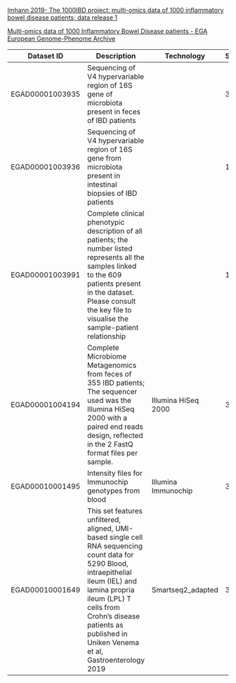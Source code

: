 [Imhann 2019- The 1000IBD project: multi-omics data of
1000 inflammatory bowel disease patients;
data release 1](https://www.ncbi.nlm.nih.gov/pmc/articles/PMC6325838/pdf/12876_2018_Article_917.pdf)

[Multi-omics data of 1000 Inflammatory Bowel Disease patients - EGA European Genome-Phenome Archive](https://ega-archive.org/studies/EGAS00001002702)

| Dataset ID      | Description                                                                                                                                                                                                                                                        | Technology          | Samples |
|-----------------|--------------------------------------------------------------------------------------------------------------------------------------------------------------------------------------------------------------------------------------------------------------------|---------------------|---------|
| EGAD00001003935 | Sequencing of V4 hypervariable region of 16S gene of microbiota present in feces of IBD patients                                                                                                                                                                   |                     | 315     |
| EGAD00001003936 | Sequencing of V4 hypervariable region of 16S gene from microbiota present in intestinal biopsies of IBD patients                                                                                                                                                   |                     | 107     |
| EGAD00001003991 | Complete clinical phenotypic description of all patients; the number listed represents all the samples linked to the 609 patients present in the dataset. Please consult the key file to visualise the sample-patient relationship                                 |                     | 1091    |
| EGAD00001004194 | Complete Microbiome Metagenomics from feces of 355 IBD patients; The sequencer used was the Illumina HiSeq 2000 with a paired end reads design, reflected in the 2 FastQ format files per sample.                                                                  | Illumina HiSeq 2000 | 355     |
| EGAD00010001495 | Intensity files for Immunochip genotypes from blood                                                                                                                                                                                                                | Illumina Immunochip | 314     |
| EGAD00010001649 | This set features unfiltered, aligned, UMI-based single cell RNA sequencing count data for 5290 Blood, intraepithelial ileum (IEL) and lamina propria ileum (LPL) T cells from Crohn’s disease patients as published in Uniken Venema et al, Gastroenterology 2019 | Smartseq2_adapted   | 3       |
